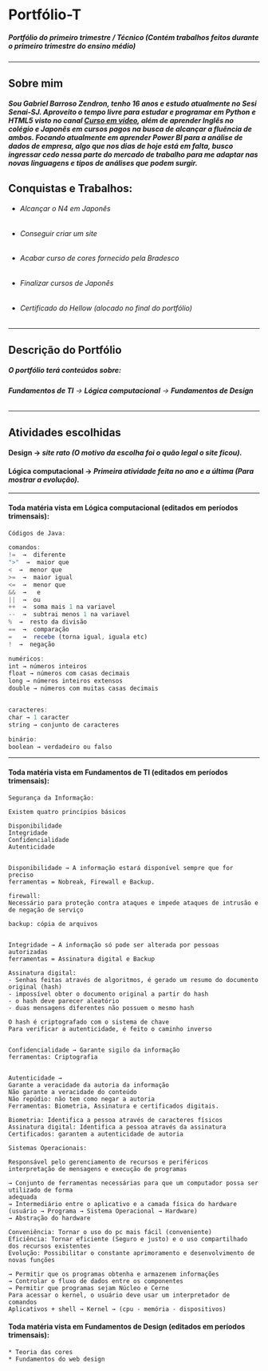 # Portfólio-T
##### Portfólio do primeiro trimestre / Técnico (Contém trabalhos feitos durante o primeiro trimestre do ensino médio)
----------------------------------------------------------------------------------------------------------------
## Sobre mim
##### Sou Gabriel Barroso Zendron, tenho 16 anos e estudo atualmente no Sesi Senai-SJ. Aproveito o tempo livre para estudar e programar em Python e HTML5 visto no canal [Curso em vídeo](https://www.youtube.com/c/CursoemV%C3%ADdeo), além de aprender Inglês no colégio e Japonês em cursos pagos na busca de alcançar a fluência de ambos. Focando atualmente em aprender Power BI para a análise de dados de empresa, algo que nos dias de hoje está em falta, busco ingressar cedo nessa parte do mercado de trabalho para me adaptar nas novas linguagens e tipos de análises que podem surgir.
## Conquistas e Trabalhos:
* ###### *Alcançar o N4 em Japonês*
* ###### *Conseguir criar um site*
* ###### *Acabar curso de cores fornecido pela Bradesco*
* ###### *Finalizar cursos de Japonês*
* ###### *Certificado do Hellow (alocado no final do portfólio)*
------------------------------------------------------------------
## Descrição do Portfólio
##### *O portfólio terá conteúdos sobre:*  
###### **Fundamentos de TI** → **Lógica computacional** →  **Fundamentos de Design**
-----------------------------------------------------------------------------
## Atividades escolhidas 
#### Design -> *site rato (O motivo da escolha foi o quão legal o site ficou).*
#### Lógica computacional -> *Primeira atividade feita no ano e a última (Para mostrar a evolução).*
---------------------------------------------------------------------------------

#### Toda matéria vista em Lógica computacional (editados em períodos trimensais):
~~~javascript
Códigos de Java:

comandos:
!=  →  diferente
">"  →  maior que 
<  →  menor que
>=  →  maior igual 
<=  →  menor que
&&  →   e
||  →  ou
++  →  soma mais 1 na variavel
--  →  subtrai menos 1 na variavel
%  →  resto da divisão
==  →  comparação
=   →  recebe (torna igual, iguala etc)
!  →  negação

numéricos:
int → números inteiros
float → números com casas decimais
long → números inteiros extensos 
double → números com muitas casas decimais


caracteres:
char → 1 caracter
string → conjunto de caracteres

binário:
boolean → verdadeiro ou falso
~~~
----------------------------------------------------------------
#### Toda matéria vista em Fundamentos de TI (editados em períodos trimensais):
~~~TI
Segurança da Informação:

Existem quatro princípios básicos

Disponibilidade
Integridade
Confidencialidade
Autenticidade


Disponibilidade → A informação estará disponível sempre que for preciso
ferramentas = Nobreak, Firewall e Backup.

firewall:
Necessário para proteção contra ataques e impede ataques de intrusão e de negação de serviço

backup: cópia de arquivos


Integridade → A informação só pode ser alterada por pessoas autorizadas
ferramentas = Assinatura digital e Backup

Assinatura digital:
- Senhas feitas através de algoritmos, é gerado um resumo do documento original (hash)
- impossível obter o documento original a partir do hash
- o hash deve parecer aleatório
- duas mensagens diferentes não possuem o mesmo hash

O hash é criptografado com o sistema de chave
Para verificar a autenticidade, é feito o caminho inverso


Confidencialidade → Garante sigilo da informação
ferramentas: Criptografia


Autenticidade → 
Garante a veracidade da autoria da informação 
Não garante a veracidade do conteúdo
Não repúdio: não tem como negar a autoria
Ferramentas: Biometria, Assinatura e certificados digitais.

Biometria: Identifica a pessoa através de caracteres físicos
Assinatura digital: Identifica a pessoa através da assinatura 
Certificados: garantem a autenticidade de autoria 

Sistemas Operacionais:

Responsável pelo gerenciamento de recursos e periféricos
interpretação de mensagens e execução de programas

→ Conjunto de ferramentas necessárias para que um computador possa ser utilizado de forma
adequada
→ Intermediário entre o aplicativo e a camada física do hardware
(usuário → Programa → Sistema Operacional → Hardware)
→ Abstração do hardware

Conveniência: Tornar o uso do pc mais fácil (conveniente)
Eficiência: Tornar eficiente (Seguro e justo) e o uso compartilhado dos recursos existentes
Evolução: Possibilitar o constante aprimoramento e desenvolvimento de novas funções

→ Permitir que os programas obtenha e armazenem informações
→ Controlar o fluxo de dados entre os componentes
→ Permitir que programas sejam Núcleo e Cerne
Para acessar o kernel, o usuário deve usar um interpretador de comandos
Aplicativos + shell → Kernel → (cpu - memória - dispositivos)
~~~
#### Toda matéria vista em Fundamentos de Design (editados em períodos trimensais):
~~~~matéria:
* Teoria das cores
* Fundamentos do web design


